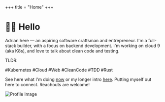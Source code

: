 +++
title = "Home"
+++

# 👋🏽 Hello

<div class="home-container">

  <div class="home-content">

Adrian here — an aspiring software craftsman and entrepreneur. I'm a full-stack builder, with a focus on backend development. I'm working on cloud 9 (aka K8s), and love to talk about clean code and testing.

TLDR:

#Kubernetes #Cloud #Web #CleanCode #TDD #Rust

See here what I'm doing [now](now) or my longer intro [here](about). Putting myself out here to connect. Reachouts are welcome!

  </div>

  <div class="home-image">
    <img src="/images/website/profile.jpeg" alt="Profile Image" class="img-rounded" />
  </div>

</div>

<!--## ⭐ Featured Posts

A curated collection of my top articles from over the years:

* [Understanding Networking in Nomad](@/posts/nomad-networking-explained.md)
* [Using ClickHouse Keeper for Replication](@/posts/clickhouse-replication.md)
* [Running Nomad for home server](@/posts/home-server-nomad.md)
* [DNS Lookups in Kubernetes](@/posts/ndots-kubernetes.md)-->
